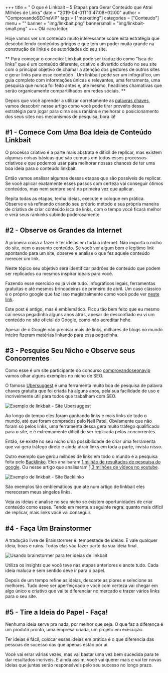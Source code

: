 +++
title = " O que é Linkbait – 5 Etapas para Gerar Conteúdo que Atrai Milhões de Links"
date = "2019-04-01T13:47:08+02:00"
author = "ComprovandoSEOnaVIP"
tags = ["marketing"]
categories = ["Conteudo"]
menu = ""
banner = "img/linkbait.png"
bannersmall = "img/linkbait-small.png"
+++
Olá caro leitor.

Hoje vamos ver um conteúdo muito interessante sobre esta estratégia que descobri lendo conteúdos gringos e que tem um poder muito grande na construção de links e de autoridades do seu site.

** Para começar o conceito: Linkbait pode ser traduzido como “Isca de links” que é um conteúdo diferente, criativo e divertido criado no seu site com o principal objetivo de chamar a atenção dos gestores de outros sites e gerar links para esse conteúdo . Um linkbait pode ser um infográfico, um guia completo com informações únicas e relevantes, uma ferramenta, uma pesquisa que nunca foi feito antes e, até mesmo, headlines chamativas que serão organicamente compartilhados em redes sociais. **

Depois que você aprender a utilizar corretamente as [palavras chaves](https://comprovandoseonavip.live/post/palavras-chave/), vamos descobrir nesse artigo como você pode tirar proveito dessa estratégia para jogar para cima seus rankins e melhorar o posicionamento dos seus sites nos mecanismos de pesquisa, bora lá!

## #1 - Comece Com Uma Boa Ideia de Conteúdo Linkbait

O processo criativo é a parte mais abstrata e difícil de replicar, mas existem algumas coisas básicas que são comuns em todos esses processos criativos e que podemos usar para melhorar nossas chances de ter uma boa ideia para o conteúdo linkbait.

Então vamos analisar algumas dessas etapas que são possíveis de replicar. Se você aplicar exatamente esses passos com certeza vai conseguir ótimos conteúdos, mas nem sempre será na primeira vez que aplicar.

Repita todas as etapas, tenha ideias, execute e coloque em prática. Observe e vá refinando criando seu próprio método e sua própria maneira de criativa de criar conteúdo isca de links, com o tempo você ficará melhor e verá seus rankinks subindo poderosamente.

## #2 - Observe os Grandes da Internet

A primeira coisa a fazer é ter ideias em toda a internet. Não importa o nicho do site, nem o assunto conteúdo. Se você ver algum bom e legítimo link apontando para um site, observe e analise o que fez aquele conteúdo merecer um link.

Neste tópico seu objetivo será identificar padrões de conteúdo que podem ser replicados ou mesmos inspirar ideais para você.

Fazendo esse exercício eu já vi de tudo. Infográficos legais, ferramentas gratuitas e até mesmos brincadeiras de primeiro de abril. Um caso clássico é o próprio google que faz isso magistralmente como você pode ver [neste link](https://tecnoblog.net/127988/google-nose/).

Este post é antigo, mas é emblemático. Ficou tão bem feito que eu mesmo caí nessa pegadinha alguns anos atrás, apesar de desconfiado eu vi um conteúdo no site oficial do Google, como não acreditar hehe. 

Apesar de o Google não precisar mais de links, milhares de blogs no mundo inteiro fizeram matérias linkando para essa pegadinha.

## #3 - Pesquise Seu Nicho e Observe seus Concorrentes

Como esse é um site participante do concurso [comprovandoseonavip](https://comprovandoseonavip.live/) vamos olhar alguns exemplos no nicho de SEO.

O famoso [Ubersuggest](https://neilpatel.com/br/ubersuggest/) é uma ferramenta muito boa de pesquisa de palavra chaves gratuita que foi criada há alguns anos, pela sua facilidade de uso e incrivelmente útil para todos que trabalham com SEO. 

<img src="/img/ubersuggest.jpg" alt="Exemplo de linkbait - Site Ubersuggest" class="center">

Ao longo do tempo eles foram ganhando links e mais links de todo o mundo, até que foram comprados pelo Neil Patel. Obviamente que não foram só pelos links, uma ferramenta dessa gera muito tráfego qualificado para o site, e é extremamente difícil de ser replicada pelos concorrentes.

Então, se existe no seu nicho uma possibilidade de criar uma ferramenta que vai gera tráfego direto e ainda atrair links em toda a parte, invista nisso.

Outro exemplo que gerou milhões de links em todo o mundo é a pesquisa feita pelo [Backlinko](https://backlinko.com/). Eles analisaram [1 milhão de resultados de pesquisa do google](https://backlinko.com/search-engine-ranking]). Ou nesse artigo que analisaram [1,3 milhões de vídeos no youtube](https://backlinko.com/youtube-ranking-factors).

<img src="/img/backlinko-google-search.jpg" alt="Exemplo de linkbait - Site Backlinko" class="center">

São exemplos tão emblemáticos que até num artigo de linkbait eles mereceram meus singelos links.

Veja as ideias e analise no seu nicho se existem oportunidades de criar conteúdo como esses. Tendo em mente a seguinte regra: quanto mais difícil de replicar, mais links você vai conseguir.

## #4 - Faça Um Brainstormer

A tradução livre de Brainstormer é: tempestade de ideias. E vale qualquer ideia, boas e ruins. Todas elas vão fazer parte da sua ideia final.

<img src="/img/brainstormer.jpg" alt="Usando brainstormer para ter ideias de linkbait" class="center">

Utiliza os insights que você teve nas etapas anteriores e anote tudo. Cada ideia maluca e sem sentido deve ir para o papel.

Depois de um tempo refine as ideias, descarte as piores e selecione as melhores. Tudo deve ser aperfeiçoado e você com certeza vai chegar em algo único e criativo que vai te diferenciar no mercado e trazer vários links para o seu site.

## #5 - Tire a Ideia do Papel - Faça!

Nenhuma ideia serve pra nada, por melhor que seja. O que faz a diferença é um produto pronto, uma empresa criada, um projeto em execução.

Ter ideias é fácil, colocar essas ideias em prática é o que diferencia das pessoas de sucesso das que apenas estão por ai.

Você vai errar várias vezes, mas vai bastar uma vez bem sucedida para te dar resultados incríveis. E ainda assim, você vai querer mais e vai ter novas ideias que juntas serão responsáveis pelo seu sucesso no longo prazo.

